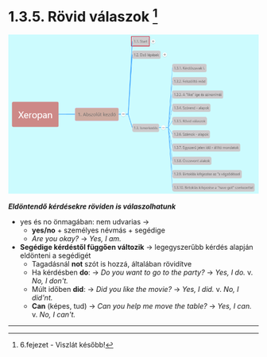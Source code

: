 # 1.3.5. Rövid válaszok [^1]

![1.3](images/1.3.png)

***Eldöntendő kérdésekre röviden is válaszolhatunk***

* yes és no önmagában: nem udvarias ->
  * **yes/no** + személyes névmás + segédige
  * *Are you okay?* -> *Yes, I am.*
* **Segédige kérdéstől függően változik** -> legegyszerűbb kérdés alapján eldönteni a segédigét
  * Tagadásnál **not** szót is hozzá, általában rövidítve
  * Ha kérdésben **do**: -> *Do you want to go to the party?* -> *Yes, I do.* v. *No, I don't.*
  * Múlt időben **did**: -> *Did you like the movie?* -> *Yes, I did.* v. *No, I did'nt.*
  * **Can** (képes, tud) -> *Can you help me move the table?* -> *Yes, I can.* v. *No, I can't.*

---
[^1]: 6.fejezet - Viszlát később!